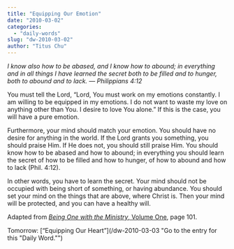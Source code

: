 ```yaml
---
title: "Equipping Our Emotion"
date: "2010-03-02"
categories: 
  - "daily-words"
slug: "dw-2010-03-02"
author: "Titus Chu"
---
```


_I know also how to be abased, and I know how to abound; in everything and in all things I have learned the secret both to be filled and to hunger, both to abound and to lack. — Philippians 4:12_

You must tell the Lord, “Lord, You must work on my emotions constantly. I am willing to be equipped in my emotions. I do not want to waste my love on anything other than You. I desire to love You alone.” If this is the case, you will have a pure emotion.

Furthermore, your mind should match your emotion. You should have no desire for anything in the world. If the Lord grants you something, you should praise Him. If He does not, you should still praise Him. You should know how to be abased and how to abound; in everything you should learn the secret of how to be filled and how to hunger, of how to abound and how to lack (Phil. 4:12).

In other words, you have to learn the secret. Your mind should not be occupied with being short of something, or having abundance. You should set your mind on the things that are above, where Christ is. Then your mind will be protected, and you can have a healthy will.

Adapted from [_Being One with the Ministry_, Volume One](/book-one-with-the-ministry-vol-1/ "Go to the listing for this book."), page 101.

Tomorrow: [“Equipping Our Heart”](/dw-2010-03-03 "Go to the entry for this "Daily Word."")

